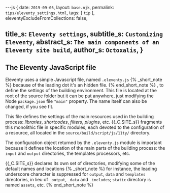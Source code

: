 ---js
{
  date:      `2019-09-05`,
  layout:    `base.njk`,
  permalink: `tips/eleventy_settings.html`,
  tags:      [ `tip` ],
  eleventyExcludeFromCollections: false,

  title_s:     `Eleventy settings`,
  subtitle_s:  `Customizing Eleventy`,
  abstract_s:  `The main components of an Eleventy site build`,
  author_s:    `Octoxalis`,
}
---
[comment]: # (======== Post ========)

## The Eleventy JavaScript file

Eleventy uses a simple Javascript file, named `.eleventy.js`
{% _short_note %}
because of the leading dot it's an hidden file.
{% end_short_note %}
, to define the settings of the building environment. This file is located at the root of the source folder but it can be put anywhere, just modifying the Node `package.json` file `"main"` property. The name itself can also be changed, if you see fit.

This file defines the settings of the main resources used in the building process: _libraries_, _shortcodes_, _filters_, _plugins_, etc. {{_C.SITE_s}} fragments this monolithic file in specific modules, each devoted to the configuration of a resource, all located in the `source/build/script/js/11ty/` directory.

The configuration object returned by the `.eleventy.js` module is important because it defines the location of the main parts of the building process: the `input` and `output` directories, the templates processors, etc.

{{_C.SITE_s}} declares its own set of directories, modifying some of the default names and locations
{% _short_note %}
for instance, the leading underscore character is suppressed for `output`, `data` and `templates` directories, in lieu of `_output`, `_data` and `_includes`; `static` directory is named `assets`, etc.
{% end_short_note %}

[comment]: # (======== Links ========)
